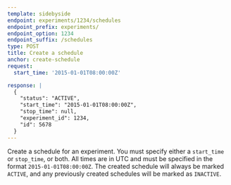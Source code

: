 ```yaml
---
template: sidebyside
endpoint: experiments/1234/schedules
endpoint_prefix: experiments/
endpoint_option: 1234
endpoint_suffix: /schedules
type: POST
title: Create a schedule
anchor: create-schedule
request:
  start_time: '2015-01-01T08:00:00Z'

response: |
  {
    "status": "ACTIVE",
    "start_time": "2015-01-01T08:00:00Z",
    "stop_time": null,
    "experiment_id": 1234,
    "id": 5678
  }
---
```

Create a schedule for an experiment. You must specify either a `start_time` or `stop_time`, or both. All times are in UTC and must be specified in the format `2015-01-01T08:00:00Z`. The created schedule will always be marked `ACTIVE`, and any previously created schedules will be marked as `INACTIVE`.
